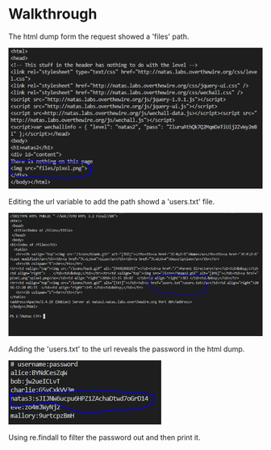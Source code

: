 # Walkthrough
The html dump form the request showed a 'files' path.

![html 1](https://github.com/Oliver-Francis1997/Natas-CTF-Python/blob/main/Natus%20CTF/Natas%202/html%20dump1.PNG)

Editing the url variable to add the path showd a 'users.txt' file.

![html 2](https://github.com/Oliver-Francis1997/Natas-CTF-Python/blob/main/Natus%20CTF/Natas%202/html%20dump2.PNG)

Adding the 'users.txt' to the url reveals the password in the html dump.

![html 3](https://github.com/Oliver-Francis1997/Natas-CTF-Python/blob/main/Natus%20CTF/Natas%202/html%20dump3.PNG)

Using re.findall to filter the password out and then print it.
